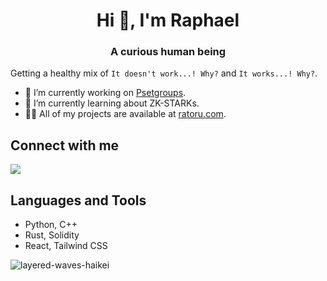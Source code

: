 <h1 align="center">Hi 👋, I'm Raphael</h1>
<h3 align="center">A curious human being</h3>

Getting a healthy mix of `It doesn't work...! Why?` and `It works...! Why?`.

- 🔭 I’m currently working on [Psetgroups](https://psetgroups.ratoru.com/).
- 🌱 I’m currently learning about ZK-STARKs.
- 👨‍💻 All of my projects are available at [ratoru.com](https://ratoru.com/).

## Connect with me

<p align="left">
    <a href="https://linkedin.com/in/ratoru" target="blank"><img src="https://img.icons8.com/clouds/100/000000/linkedin.png"/></a>
</p>

## Languages and Tools

- Python, C++
- Rust, Solidity
- React, Tailwind CSS


![layered-waves-haikei](https://user-images.githubusercontent.com/44789473/145108392-f9f12080-963f-4f81-8b16-c250d8b11338.png)
